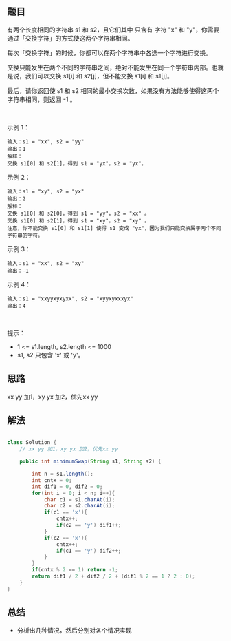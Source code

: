
## 题目

有两个长度相同的字符串 s1 和 s2，且它们其中 只含有 字符 "x" 和 "y"，你需要通过「交换字符」的方式使这两个字符串相同。

每次「交换字符」的时候，你都可以在两个字符串中各选一个字符进行交换。

交换只能发生在两个不同的字符串之间，绝对不能发生在同一个字符串内部。也就是说，我们可以交换 s1[i] 和 s2[j]，但不能交换 s1[i] 和 s1[j]。

最后，请你返回使 s1 和 s2 相同的最小交换次数，如果没有方法能够使得这两个字符串相同，则返回 -1 。

 

示例 1：

    输入：s1 = "xx", s2 = "yy"
    输出：1
    解释：
    交换 s1[0] 和 s2[1]，得到 s1 = "yx"，s2 = "yx"。
示例 2：

    输入：s1 = "xy", s2 = "yx"
    输出：2
    解释：
    交换 s1[0] 和 s2[0]，得到 s1 = "yy"，s2 = "xx" 。
    交换 s1[0] 和 s2[1]，得到 s1 = "xy"，s2 = "xy" 。
    注意，你不能交换 s1[0] 和 s1[1] 使得 s1 变成 "yx"，因为我们只能交换属于两个不同字符串的字符。
示例 3：

    输入：s1 = "xx", s2 = "xy"
    输出：-1
示例 4：

    输入：s1 = "xxyyxyxyxx", s2 = "xyyxyxxxyx"
    输出：4
 

提示：

- 1 <= s1.length, s2.length <= 1000
- s1, s2 只包含 'x' 或 'y'。


## 思路

xx yy 加1，xy yx 加2，优先xx yy 

## 解法
```java

class Solution {
    // xx yy 加1，xy yx 加2，优先xx yy 

    public int minimumSwap(String s1, String s2) {

        int n = s1.length();
        int cntx = 0;
        int dif1 = 0, dif2 = 0;
        for(int i = 0; i < n; i++){
            char c1 = s1.charAt(i);
            char c2 = s2.charAt(i);
            if(c1 == 'x'){
                cntx++;
                if(c2 == 'y') dif1++;
            }
            if(c2 == 'x'){
                cntx++;
                if(c1 == 'y') dif2++;
            }
        }
        if(cntx % 2 == 1) return -1;
        return dif1 / 2 + dif2 / 2 + (dif1 % 2 == 1 ? 2 : 0);
    }
}
```

## 总结

- 分析出几种情况，然后分别对各个情况实现 
